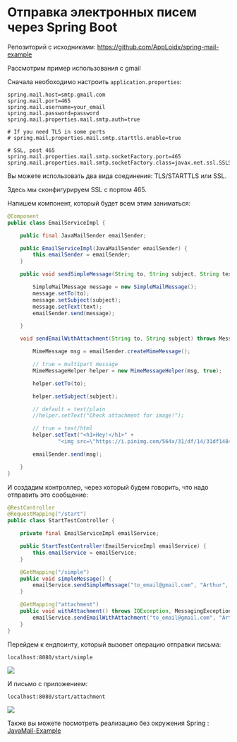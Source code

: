 # Отправка электронных писем через Spring Boot

Репозиторий с исходниками: https://github.com/AppLoidx/spring-mail-example

Рассмотрим пример использования с gmail

Сначала необоходимо настроить `application.properties`:

```properties
spring.mail.host=smtp.gmail.com
spring.mail.port=465
spring.mail.username=your_email
spring.mail.password=password
spring.mail.properties.mail.smtp.auth=true

# If you need TLS in some ports
# spring.mail.properties.mail.smtp.starttls.enable=true

# SSL, post 465
spring.mail.properties.mail.smtp.socketFactory.port=465
spring.mail.properties.mail.smtp.socketFactory.class=javax.net.ssl.SSLSocketFactory
```

Вы можете использовать два вида соединения: TLS/STARTTLS или SSL.

Здесь мы сконфигурируем SSL с портом 465.

Напишем компонент, который будет всем этим заниматься:

```java
@Component
public class EmailServiceImpl {

    public final JavaMailSender emailSender;

    public EmailServiceImpl(JavaMailSender emailSender) {
        this.emailSender = emailSender;
    }

    public void sendSimpleMessage(String to, String subject, String text) {

        SimpleMailMessage message = new SimpleMailMessage();
        message.setTo(to);
        message.setSubject(subject);
        message.setText(text);
        emailSender.send(message);

    }

    void sendEmailWithAttachment(String to, String subject) throws MessagingException {

        MimeMessage msg = emailSender.createMimeMessage();

        // true = multipart message
        MimeMessageHelper helper = new MimeMessageHelper(msg, true);

        helper.setTo(to);

        helper.setSubject(subject);

        // default = text/plain
        //helper.setText("Check attachment for image!");

        // true = text/html
        helper.setText("<h1>Hey!</h1>" +
                "<img src=\"https://i.pinimg.com/564x/31/df/14/31df1484768d55b36fc62b30e935b95c.jpg\" />", true);

        emailSender.send(msg);

    }
}
```

И создадим контроллер, через который будем говорить, что надо отправить это сообщение:

```java
@RestController
@RequestMapping("/start")
public class StartTestController {

    private final EmailServiceImpl emailService;

    public StartTestController(EmailServiceImpl emailService) {
        this.emailService = emailService;
    }

    @GetMapping("/simple")
    public void simpleMessage() {
        emailService.sendSimpleMessage("to_email@gmail.com", "Arthur", "Hello!");
    }

    @GetMapping("attachment")
    public void withAttachment() throws IOException, MessagingException {
        emailService.sendEmailWithAttachment("to_email@gmail.com", "Arthur");
    }
}
```

Перейдем к ендпоинту, который вызовет операцию отправки письма:
```
localhost:8080/start/simple
```
![](https://i.imgur.com/L3ZiJbV.png)

И письмо с приложением:
```
localhost:8080/start/attachment
```

![](https://i.imgur.com/qeMkeg5.png)

Также вы можете посмотреть реализацию без окружения Spring : [JavaMail-Example](https://github.com/AppLoidx/JavaMail-Example)
